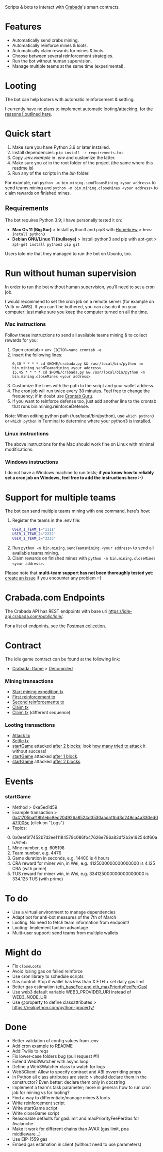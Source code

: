Scripts & bots to interact with [Crabada](play.crabada.com)'s smart contracts.

# Features

- Automatically send crabs mining.
- Automatically reinforce mines & loots.
- Automatically claim rewards for mines & loots.
- Choose between several reinforcement strategies.
- Run the bot without human supervision.
- Manage multiple teams at the same time (experimental).

# Looting

The bot can help looters with automatic reinforcement & settling.

I currently have no plans to implement automatic looting/attacking, [for the reasons I outlined here](https://github.com/coccoinomane/crabada.py/issues/3#issuecomment-1073066318).

# Quick start

1. Make sure you have Python 3.9 or later installed.
1. Install dependencies: `pip install -r requirements.txt`.
1. Copy _.env.example_ in _.env_ and customize the latter.
1. Make sure you `cd` in the root folder of the project (the same where this readme is)
1. Run any of the scripts in the _bin_ folder.

For example, run `python -m bin.mining.sendTeamsMining <your address>` to send teams mining and `python -m bin.mining.closeMines <your address>` to claim rewards on finished mines.

## Requirements

The bot requires Python 3.9; I have personally tested it on:

- **Mac Os 11 (Big Sur)** > Install python3 and pip3 with [Homebrew](https://brew.sh/) > `brew install python3`
- **Debian GNU/Linux 11 (bullseye)** > Install python3 and pip with apt-get > `apt-get install python3 pip git`

Users told me that they managed to run the bot on Ubuntu, too.

# Run without human supervision

In order to run the bot without human supervision, you'll need to set a cron job.

I would recommend to set the cron job on a remote server (for example on Vultr or AWS).
If you can't be bothered, you can also do it on your computer: just make sure you keep the computer turned on all the time.

### Mac instructions

Follow these instructions to send all available teams mining & to collect rewards for you:

1. Open crontab > `env EDITOR=nano crontab -e`
2. Insert the following lines:
    ```
    0,30 * * * * cd $HOME/crabada.py && /usr/local/bin/python -m bin.mining.sendTeamsMining <your address>
    15,45 * * * * cd $HOME/crabada.py && /usr/local/bin/python -m bin.mining.closeMines <your address>
    ```
3. Customize the lines with the path to the script and your wallet address.
4. The cron job will run twice every 30 minutes. Feel free to change the frequency; if in doubt use [Crontab Guru](https://crontab.guru/).
5. If you want to reinforce defense too, just add another line to the crontab that runs bin.mining.reinforceDefense.

Note: When editing python path (/usr/local/bin/python), use `which python3` or `which python` in Terminal to determine where your python3 is installed.

### Linux instructions

The above instructions for the Mac should work fine on Linux with minimal modifications.

### Windows instructions

I do not have a Windows machine to run tests; __if you know how to reliably set a cron job on Windows, feel free to add the instructions here :-)__

# Support for multiple teams

The bot can send multiple teams mining with one command, here's how:

1. Register the teams in the .env file:
    ```bash
    USER_1_TEAM_1="1111"
    USER_1_TEAM_2="2222"
    USER_1_TEAM_3="3333"
    ```
2. Run `python -m bin.mining.sendTeamsMining <your address>` to send all available teams mining.
3. Claim rewards on finished mines with `python -m bin.mining.closeMines <your address>`.

Please note that __multi-team support has not been thoroughly tested yet__: [create an issue](https://github.com/coccoinomane/dex-sniper.hardhat/issues/new) if you encounter any problem :-)

# Crabada.com Endpoints

The Crabada API has REST endpoints with base uri https://idle-api.crabada.com/public/idle/.

For a list of endpoints, see the [Postman collection](https://go.postman.co/workspace/Crypto~19d2a5ae-faa1-4999-af6e-e1c4c8428a7e/collection/18622998-191ed6a2-1026-4ae2-8fbd-a9f5b233bc9c).

# Contract

The idle game contract can be found at the following link:

- [Crabada: Game](https://snowtrace.io/address/0x82a85407bd612f52577909f4a58bfc6873f14da8) > [Decompiled](https://snowtrace.io/bytecode-decompiler?a=0x82a85407bd612f52577909f4a58bfc6873f14da8)

### Mining transactions

- [Start mining expedition tx](https://snowtrace.io/tx/0x46594658e0f65181d65bd6c229837d9fff962a0480e13d21f542733c0c1dbbb6)
- [First reinforcement tx](https://snowtrace.io/tx/0x1d8e002f497b925fba9f76b8909fa87d59a45d99e7e8ca9a1e0f6119b23da4b7)
- [Second reinforcemente tx](https://snowtrace.io/tx/0xe1cd5862278930acb1bf861ecba18fbb63e5696cb5779c3bcc590f8a397ad3b3)
- [Claim tx](https://snowtrace.io/tx/0x55a75966158e03c22058ac24dbe855ee7aa2437d719c61b54cf14c4a906d9631)
- [Claim tx](https://snowtrace.io/tx/0x65d7d2783f7817f3302cee3b5f1ca0dd3bb7ace19b172770df00800a51403124) (different sequence)

### Looting transactions

- [Attack tx](https://snowtrace.io/tx/0x21a7f94f6e02103b55d9b9fa53243ae1ac0eab8531f5588cfc4a0e6ace126902)
- [Settle tx](https://snowtrace.io/tx/0xb6853b50dd85e59062964a060e796ffcd13e3d72711e0789127f2f3d81f523d1)
- [startGame](https://snowtrace.io/tx/0x429bf6ad1fadf7666bb32e004572b2cd7e95f88fc6aeac2fd6052d338f663fc7) attacked [after 2 blocks](https://snowtrace.io/tx/0xa416719950157ebb7e2fc7078cd1ae3a98232c9229fc4f27ef678b38a3618205); look [how many tried to attack](https://snowtrace.io/txs?block=10345304) it without success!
- [startGame](https://snowtrace.io/tx/0x1ea87957255498b626423f578b8ca01e950deca53c7ada96b94c55012aa0c307) attacked [after 1 block](https://snowtrace.io/tx/0x47766dce7c005f796d6f6272a4a3365ac473eb8d7f8a39d2ec195ddc9f2e56e8).
- [startGame](https://snowtrace.io/tx/0xb1cac8f04de6f432858ddabb687f23c221cc5ed34b80639b54f54807afb3a793) attacked [after 2 blocks](https://snowtrace.io/tx/0x9363a133c736b06233688425978e8d7fd8b09f02a6b92129c3ee72f07e08ebbf).

# Events

### startGame

- Method > 0xe5ed1d59
- Example transaction > [0x41705baf18b1ebc8ec204926a8524d3530aada11bd3c249ca4a330ed047f005e](https://snowtrace.io/tx/0x41705baf18b1ebc8ec204926a8524d3530aada11bd3c249ca4a330ed047f005e) (click on "Logs")
- Topics:
 0. 0x0eef6f7452b7d2ee11184579c086fb47626e796a83df2b2e16254df60ab761eb
 1. Mine number, e.g. 605198
 2. Team number, e.g. 4476
 3. Game duration in seconds, e.g. 14400 is 4 hours
 4. CRA reward for miner win, in Wei, e.g. 4125000000000000000 is 4.125 CRA (with prime)
 5. TUS reward for miner win, in Wei, e.g. 334125000000000000000 is 334.125 TUS (with prime)

# To do

* Use a virtual environment to manage dependencies
* Adapt bot for anti-bot measures of the 7th of March
* Looting: No need to fetch team information from endpoint!
* Looting: Implement faction advantage
* Multi-user support: send teams from multiple wallets

# Might do

* Fix `closeLoots`
* Avoid losing gas on failed reinforce
* Use cron library to schedule scripts
* Gas control: Stop if wallet has less than X ETH + set daily gas limit
* Better gas estimation ([eth_baseFee and eth_maxPriorityFeePerGas](https://docs.avax.network/learn/platform-overview/transaction-fees/))
* Use web3 default variable WEB3_PROVIDER_URI instead of WEB3_NODE_URI
* Use @property to define classattributes > https://realpython.com/python-property/

# Done

* Better validation of config values from .env
* Add cron example to README
* Add Twilio to reqs
* Fix lower-case folders bug (pull request #1)
* Extend Web3Watcher with async loop
* Define a Web3Watcher class to watch for logs
* Web3Client: Allow to specify contract and ABI ovverriding props
* In Python all class attributes are static > should declare them in the constructor? Even better: declare them only in docstring
* Implement a team's task parameter; more in general: how to run cron job for mining vs for looting?
* Find a way to differentiate/manage mines & loots
* Write reinforcement script
* Write startGame script
* Write closeGame script
* Reasonable defaults for gasLimit and maxPriorityFeePerGas for Avalanche
* Make it work for different chains than AVAX (gas limit, poa middleware...)
* Use EIP-1559 gas
* Embed gas estimation in client (without need to use parameters)
